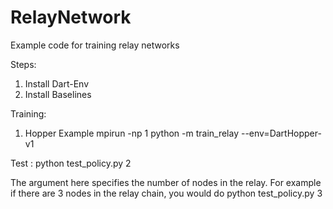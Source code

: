 # RelayNetwork
Example code for training relay networks

Steps:
1. Install Dart-Env
2. Install Baselines


Training:

1) Hopper Example
  mpirun -np 1 python -m train_relay --env=DartHopper-v1
 
Test : 
python test_policy.py 2

The argument here specifies the number of nodes in the relay. For example if there are 3 nodes in the relay chain, you would do
python test_policy.py 3
